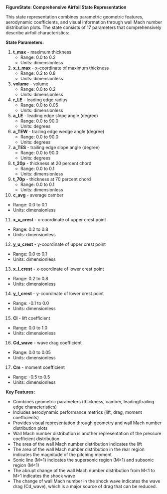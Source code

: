 
**FigureState: Comprehensive Airfoil State Representation**

This state representation combines parametric geometric features, aerodynamic coefficients, and visual information through wall Mach number distribution plots. The state consists of 17 parameters that comprehensively describe airfoil characteristics:

**State Parameters:**
1. **t_max** - maximum thickness
   - Range: 0.0 to 0.2
   - Units: dimensionless
2. **x_t_max** - x-coordinate of maximum thickness
   - Range: 0.2 to 0.8
   - Units: dimensionless
3. **volume** - volume
   - Range: 0.0 to 0.2
   - Units: dimensionless
4. **r_LE** - leading edge radius
   - Range: 0.0 to 0.05
   - Units: dimensionless
5. **a_LE** - leading edge slope angle (degree)
   - Range: 0.0 to 90.0
   - Units: degrees
6. **a_TEW** - trailing edge wedge angle (degree)
   - Range: 0.0 to 90.0
   - Units: degrees
7. **a_TES** - trailing edge slope angle (degree)
   - Range: 0.0 to 90.0
   - Units: degrees
8. **t_20p** - thickness at 20 percent chord
   - Range: 0.0 to 0.1
   - Units: dimensionless
9. **t_70p** - thickness at 70 percent chord
   - Range: 0.0 to 0.1
   - Units: dimensionless
10. **c_avg** - average camber
   - Range: 0.0 to 0.1
   - Units: dimensionless
11. **x_u_crest** - x-coordinate of upper crest point
   - Range: 0.2 to 0.8
   - Units: dimensionless
12. **y_u_crest** - y-coordinate of upper crest point
   - Range: 0.0 to 0.1
   - Units: dimensionless
13. **x_l_crest** - x-coordinate of lower crest point
   - Range: 0.2 to 0.8
   - Units: dimensionless
14. **y_l_crest** - y-coordinate of lower crest point
   - Range: -0.1 to 0.0
   - Units: dimensionless
15. **Cl** - lift coefficient
   - Range: 0.0 to 1.0
   - Units: dimensionless
16. **Cd_wave** - wave drag coefficient
   - Range: 0.0 to 0.05
   - Units: dimensionless
17. **Cm** - moment coefficient
   - Range: -0.5 to 0.5
   - Units: dimensionless

**Key Features:**
- Combines geometric parameters (thickness, camber, leading/trailing edge characteristics)
- Includes aerodynamic performance metrics (lift, drag, moment coefficients)
- Provides visual representation through geometry and wall Mach number distribution plots
- Wall Mach number distribution is another representation of the pressure coefficient distribution
- The area of the wall Mach number distribution indicates the lift
- The area of the wall Mach number distribution in the rear region indicates the magnitude of the pitching moment
- Sonic line (M=1) indicates the supersonic region (M>1) and subsonic region (M<1)
- The abrupt change of the wall Mach number distribution from M<1 to M>1 indicates the shock wave
- The change of wall Mach number in the shock wave indicates the wave drag (Cd_wave), which is a major source of drag that can be reduced.

